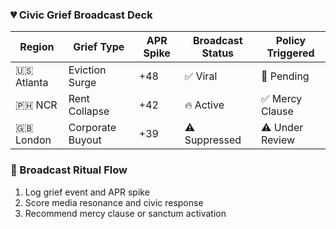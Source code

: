 ### 💔 Civic Grief Broadcast Deck

| Region         | Grief Type         | APR Spike | Broadcast Status | Policy Triggered |
|----------------|--------------------|------------|-------------------|-------------------|
| 🇺🇸 Atlanta      | Eviction Surge     | +48        | ✅ Viral           | 🔄 Pending  
| 🇵🇭 NCR           | Rent Collapse      | +42        | 🔥 Active          | ✅ Mercy Clause  
| 🇬🇧 London       | Corporate Buyout   | +39        | ⚠️ Suppressed       | ⚠️ Under Review  

### 🔄 Broadcast Ritual Flow
1. Log grief event and APR spike  
2. Score media resonance and civic response  
3. Recommend mercy clause or sanctum activation
